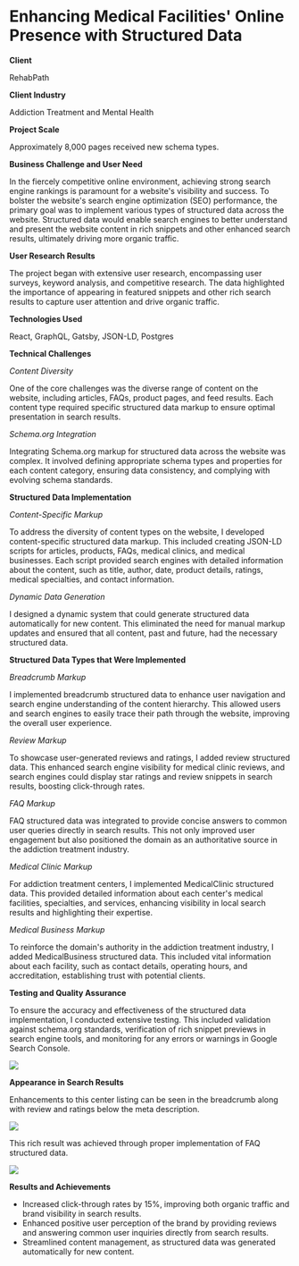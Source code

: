 # Enhancing Medical Facilities' Online Presence with Structured Data

<b>Client</b>

RehabPath

<b>Client Industry</b>

Addiction Treatment and Mental Health

<b>Project Scale</b>

Approximately 8,000 pages received new schema types.

<b>Business Challenge and User Need</b>

In the fiercely competitive online environment, achieving strong search engine rankings is paramount for a website's visibility and success. To bolster the website's search engine optimization (SEO) performance, the primary goal was to implement various types of structured data across the website. Structured data would enable search engines to better understand and present the website content in rich snippets and other enhanced search results, ultimately driving more organic traffic.

<b>User Research Results</b>

The project began with extensive user research, encompassing user surveys, keyword analysis, and competitive research. The data highlighted the importance of appearing in featured snippets and other rich search results to capture user attention and drive organic traffic.

<b>Technologies Used</b>

React, GraphQL, Gatsby, JSON-LD, Postgres

<b>Technical Challenges</b>

*Content Diversity*

One of the core challenges was the diverse range of content on the website, including articles, FAQs, product pages, and feed results. Each content type required specific structured data markup to ensure optimal presentation in search results.

*Schema.org Integration*

Integrating Schema.org markup for structured data across the website was complex. It involved defining appropriate schema types and properties for each content category, ensuring data consistency, and complying with evolving schema standards.

<b>Structured Data Implementation</b>

*Content-Specific Markup*

To address the diversity of content types on the website, I developed content-specific structured data markup. This included creating JSON-LD scripts for articles, products, FAQs, medical clinics, and medical businesses. Each script provided search engines with detailed information about the content, such as title, author, date, product details, ratings, medical specialties, and contact information.

*Dynamic Data Generation*

I designed a dynamic system that could generate structured data automatically for new content. This eliminated the need for manual markup updates and ensured that all content, past and future, had the necessary structured data.

<b>Structured Data Types that Were Implemented</b>

*Breadcrumb Markup*

I implemented breadcrumb structured data to enhance user navigation and search engine understanding of the content hierarchy. This allowed users and search engines to easily trace their path through the website, improving the overall user experience.

*Review Markup*

To showcase user-generated reviews and ratings, I added review structured data. This enhanced search engine visibility for medical clinic reviews, and search engines could display star ratings and review snippets in search results, boosting click-through rates.

*FAQ Markup*

FAQ structured data was integrated to provide concise answers to common user queries directly in search results. This not only improved user engagement but also positioned the domain as an authoritative source in the addiction treatment industry.

*Medical Clinic Markup*

For addiction treatment centers, I implemented MedicalClinic structured data. This provided detailed information about each center's medical facilities, specialties, and services, enhancing visibility in local search results and highlighting their expertise.

*Medical Business Markup*

To reinforce the domain's authority in the addiction treatment industry, I added MedicalBusiness structured data. This included vital information about each facility, such as contact details, operating hours, and accreditation, establishing trust with potential clients.

<b>Testing and Quality Assurance</b>

To ensure the accuracy and effectiveness of the structured data implementation, I conducted extensive testing. This included validation against schema.org standards, verification of rich snippet previews in search engine tools, and monitoring for any errors or warnings in Google Search Console.

<img src="https://i.imgur.com/5xk7SFe.png">


<b>Appearance in Search Results</b>

Enhancements to this center listing can be seen in the breadcrumb along with review and ratings below the meta description.

<img src="https://i.imgur.com/ik5Wj4c.png">

This rich result was achieved through proper implementation of FAQ structured data.

<img src="https://i.imgur.com/jPjIdZX.png">


<b>Results and Achievements</b>

- Increased click-through rates by 15%, improving both organic traffic and brand visibility in search results.
- Enhanced positive user perception of the brand by providing reviews and answering common user inquiries directly from search results.
- Streamlined content management, as structured data was generated automatically for new content.
